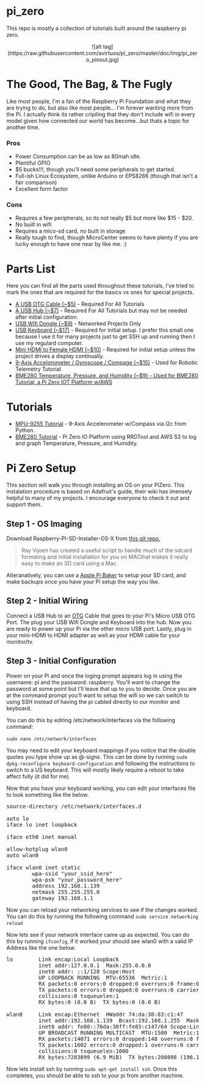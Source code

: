 # pi_zero
This repo is mostly a collection of tutorials built around the raspberry pi zero.

<center>![alt tag](https://raw.githubusercontent.com/avirtuos/pi_zero/master/doc/img/pi_zero_pinout.jpg)</center>

# The Good, The Bag, & The Fugly

Like most people, I'm a fan of the Raspberry Pi Foundation and what they are trying to do, but also like most people... I'm forever wanting more from the Pi. I actually think its rather cripiling that they don't include wifi in every model given how connected our world has become...but thats a topic for another time.

### Pros
- Power Consumption can be as low as 80mah idle.
- Plentiful GPIO
- $5 bucks!!!, though you'll need some peripherals to get started.
- Full-ish Linux Ecosystem, unlike Arduino or EPS8266 (though that isn't a fair comparison)
- Excellent form factor

### Cons
- Requires a few peripherals, so its not really $5 but more like $15 - $20.
- No built in wifi
- Requires a mico-sd card, no built in storage
- Really tough to find, though MicroCenter seems to have plenty if you are lucky enough to have one near by like me. :)

# Parts List

Here you can find all the parts used throughout these tutorials, I've tried to mark the ones that are required for the basics vs ones for special projects.

* <a href='https://www.amazon.com/Adapter-Samusung-Android-Windows-Function/dp/B00LN3LQKQ'>A USB OTG Cable (~$5)</a> - Required For All Tutorials
* <a href='https://www.amazon.com/Sabrent-4-Port-Individual-Switches-HB-UMLS/dp/B00BWF5U0M'>A USB Hub (~$7)</a> - Required For All Tutorials but may not be needed after initial configuration.
* <a href='https://www.amazon.com/Edimax-EW-7811Un-150Mbps-Raspberry-Supports/dp/B003MTTJOY'>USB Wifi Dongle (~$9)</a> - Networked Projects Only
* <a href='https://www.amazon.com/Rii-Wireless-Keyboard-mini-X1/dp/B00I5SW8MC'>USB Keyboard (~$17)</a> - Required for initial setup. I prefer this small one because I use it for many projects just to get SSH up and running then I use my regulard computer.
* <a href='https://www.amazon.com/gp/product/B00MU2YPXO'>Mini HDMI to Female HDMI (~$10)</a> - Required for initial setup unless the project drives a display continually.
* <a href='https://www.amazon.com/gp/product/B01DIGRR8U'>9-Axis Accelorometer / Gyroscope / Compage (~$15)</a> - Used for Robotic Telemetry Tutorial
* <a href='https://www.amazon.com/Diymall-Pressure-Temperature-Sensor-Arduino/dp/B0118XCKTG'>BME280 Temperature, Pressure, and Humidity (~$9) - Used for BME280 Tutorial, a Pi Zero IOT Platform w/AWS</a>

# Tutorials

- <a href='https://github.com/avirtuos/pi_zero/tree/master/mpu-9255'>MPU-9255 Tutorial</a> - 9-Axis Accelerometer w/Compass via i2c from Python.
- <a href='https://github.com/avirtuos/pi_zero/tree/master/bme280'>BME280 Tutorial</a> - Pi Zero IO Platform using RRDTool and AWS S3 to log and graph Temperature, Pressure, and Humidity.

# Pi Zero Setup

This section will walk you through installing an OS on your PiZero. This instalation procedure is based on Adafruit's guide, their wiki has imensely helpful to many of my projects. I encourage everyone to check it out and support them.

## Step 1 - OS Imaging

Download Raspberry-PI-SD-Installer-OS-X from <a href='https://github.com/RayViljoen/Raspberry-PI-SD-Installer-OS-X'>this git repo.</a>

> Ray Vijoen has created a useful script to handle much of the sdcard formating and initial installation for you on MACthat makes it really easy to make an SD card using a Mac.

Alteranatively, you can use a <a href='http://www.tweaking4all.com/software/macosx-software/macosx-apple-pi-baker/'>Apple Pi Baker</a> to setup your SD card, and make backups once you have your Pi setup the way you like.

## Step 2 - Initial Wiring

Connect a USB Hub to an <a href='https://www.amazon.com/Adapter-Samusung-Android-Windows-Function/dp/B00LN3LQKQ'>OTG</a> Cable that goes to your Pi's Micro USB OTG Port. The plug your USB Wifi Dongle and Keyboard into the hub. Now you are ready to power up your Pi via the other micro USB port.  Lastly, plug in your mini-HDMI to HDMI adapter as well as your HDMI cable for your monitor/tv.

## Step 3 - Initial Configuration

Power on your Pi and once the loging prompt appears log in using the username: pi and the password: raspberry. You'll want to change the password at some point but I'll leave that up to you to decide. Once you are at the command prompt you'll want to setup the wifi so we can switch to using SSH instead of having the pi cabled directly to our monitor and keyboard.

You can do this by editing /etc/network/interfaces via the following command:

`sudo nano /etc/network/interfaces`

You may need to edit your keyboard mappings if you notice that the double quotes you type show up as @-signs. This can be done by running `sudo dpkg-reconfigure keyboard-configuration` and following the instructions to switch to a US keyboard. This will mostly likely require a reboot to take affect fully (it did for me).

Now that you have your keyboard working, you can edit your interfaces file to look something like the below. 

<pre>
source-directory /etc/network/interfaces.d

auto lo
iface lo inet loopback

iface eth0 inet manual

allow-hotplug wlan0
auto wlan0

iface wlan0 inet static
        wpa-ssid "your_ssid_here"
        wpa-psk "your_password_here"
        address 192.168.1.139
        netmask 255.255.255.0
        gateway 192.168.1.1
</pre>

Now you can reload your networking services to see if the changes worked. You can do this by running the following command `sudo service networking reload`

Now lets see if your network interface came up as expected. You can do this by running `ifconfig`, if it worked your should see wlan0 with a valid IP Address like the one below.

<pre>
lo        Link encap:Local Loopback
          inet addr:127.0.0.1  Mask:255.0.0.0
          inet6 addr: ::1/128 Scope:Host
          UP LOOPBACK RUNNING  MTU:65536  Metric:1
          RX packets:0 errors:0 dropped:0 overruns:0 frame:0
          TX packets:0 errors:0 dropped:0 overruns:0 carrier:0
          collisions:0 txqueuelen:1
          RX bytes:0 (0.0 B)  TX bytes:0 (0.0 B)

wlan0     Link encap:Ethernet  HWaddr 74:da:38:83:c1:47
          inet addr:192.168.1.139  Bcast:192.168.1.255  Mask:255.255.255.0
          inet6 addr: fe80::76da:38ff:fe83:c147/64 Scope:Link
          UP BROADCAST RUNNING MULTICAST  MTU:1500  Metric:1
          RX packets:14071 errors:0 dropped:148 overruns:0 frame:0
          TX packets:1602 errors:0 dropped:1 overruns:0 carrier:0
          collisions:0 txqueuelen:1000
          RX bytes:7283899 (6.9 MiB)  TX bytes:200898 (196.1 KiB)
</pre>

Now lets install ssh by running `sudo apt-get install ssh`. Once this completes, you should be able to ssh to your pi from another machine.


